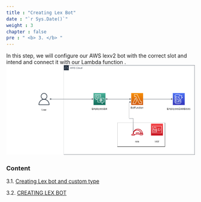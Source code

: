 ```yaml
---
title : "Creating Lex Bot"
date : "`r Sys.Date()`"
weight : 3
chapter : false
pre : " <b> 3. </b> "
---
```


In this step, we will configure our AWS lexv2 bot with the correct slot and intend and connect it with our Lambda function .
![AmazonLex-v2](/images/arc-002.png)
### Content
3.1. [Creating Lex bot and custom type](3.1-lexBotType/) 

3.2. [CREATING LEX BOT](3.2-CreatingLexBot/)
